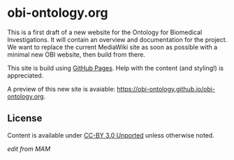 # obi-ontology.org

This is a first draft of a new website for the Ontology for Biomedical Investigations. It will contain an overview and documentation for the project. We want to replace the current MediaWiki site as soon as possible with a minimal new OBI website, then build from there.

This site is build using [GitHub Pages](https://pages.github.com). Help with the content (and styling!) is appreciated.

A preview of this new site is avaiable: <https://obi-ontology.github.io/obi-ontology.org>.


## License

Content is available under [CC-BY 3.0 Unported](http://creativecommons.org/licenses/by/3.0/) unless otherwise noted.

*edit from MAM*
